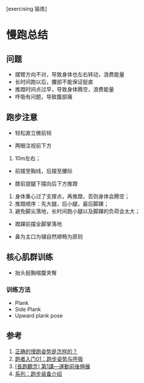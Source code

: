 [exercising 锻炼]

# 慢跑总结

## 问题

* 摆臂方向不对，导致身体也左右转动，浪费能量
* 长时间跑以后，腰部不能保证挺直
* 推蹬时间点过早，导致身体腾空，浪费能量
* 呼吸有问题，导致腹部痛

## 跑步注意

* 轻松直立微前倾

* 两眼注视前下方
1. 10m左右；

* 前摆至胸线，后摆至腰际

* 膝前提腿下摆向后下方推蹬
1. 身体重心过了支撑点，再推蹬，否则身体会腾空；
2. 推蹬顺序：先大腿，后小腿，最后脚踝；
3. 避免脚尖落地，长时间跑小腿以及脚踝的负荷会太大；

* 蹬踝前摆全脚掌落地

* 鼻为主口为辅自然顺畅为原则

## 核心肌群训练

* 抬头挺胸缩腹夹臀

### 训练方法

* Plank
* Side Plank
* Upward plank pose

## 参考

1. [正确的慢跑姿势是怎样的？](http://www.zhihu.com/question/20693323?rf=21469986)
2. [跑者入门01：跑步姿势与呼吸](http://blog.sina.com.cn/s/blog_9bf935a90101l1id.html)
3. [[長跑觀念] 第1講—運動前後伸展](http://tw.running.biji.co/index.php?q=news&act=info&id=443)
4. [系列：跑步装备介绍](http://post.smzdm.com/xilie/27/)